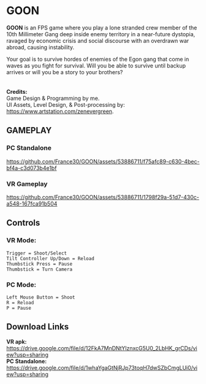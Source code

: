 # GOON
<b>GOON</b> is an FPS game where you play a lone stranded crew member of the 10th Millimeter Gang deep inside enemy territory in a near-future dystopia, ravaged by economic crisis and social discourse with an overdrawn war abroad, causing instability. 

Your goal is to survive hordes of enemies of the Egon gang that come in waves as you fight for survival. Will you be able to survive until backup arrives or will you be a story to your brothers?
<br/><br/><br/>
<b>Credits:</b><br/>
Game Design & Programming by me. <br/>
UI Assets, Level Design, & Post-processing by: https://www.artstation.com/zenevergreen.

## GAMEPLAY
### PC Standalone
https://github.com/France30/GOON/assets/53886711/f75afc89-c630-4bec-bf4a-c3d073b4e1bf

### VR Gameplay


https://github.com/France30/GOON/assets/53886711/1798f29a-51d7-430c-a548-167fca91b504



## Controls
### VR Mode:
	Trigger = Shoot/Select
	Tilt Controller Up/Down = Reload
	Thumbstick Press = Pause
	Thumbstick = Turn Camera

### PC Mode:
	Left Mouse Button = Shoot
	R = Reload
	P = Pause

## Download Links
<b>VR apk: </b>https://drive.google.com/file/d/12FkA7MnDNtYlznxcG5U0_2LbHK_grCDs/view?usp=sharing<br>
<b>PC Standalone: </b>https://drive.google.com/file/d/1whaYgaGtNjRJp73toqH7dwSZbCmgLUi0/view?usp=sharing

